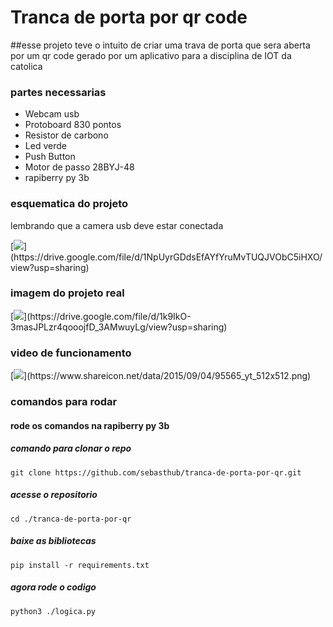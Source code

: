 # Tranca de porta por qr code
##esse projeto teve o intuito de criar uma trava de porta que sera aberta por um qr code gerado por um aplicativo para a disciplina de IOT da catolica
<h3>partes necessarias</h3>
<ul>
  <li>Webcam usb</li>
  <li>Protoboard 830 pontos</li>
  <li>Resistor de carbono</li>
  <li>Led verde</li>
  <li>Push Button</li>
  <li>Motor de passo 28BYJ-48</li>
  <li>rapiberry py 3b</li>
</ul>
<h3>esquematica do projeto</h3>
<p>lembrando que a camera usb deve estar conectada</p>
[<img src="[https://drive.google.com/file/d/1NpUyrGDdsEfAYfYruMvTUQJVObC5iHXO/view?usp=drive_link](https://drive.google.com/file/d/1NpUyrGDdsEfAYfYruMvTUQJVObC5iHXO/view?usp=sharing)"/>](https://drive.google.com/file/d/1NpUyrGDdsEfAYfYruMvTUQJVObC5iHXO/view?usp=sharing)
<h3>imagem do projeto real</h3>
[<img src="[https://drive.google.com/file/d/1k9IkO-3masJPLzr4qooojfD_3AMwuyLg/view?usp=drive_link](https://drive.google.com/file/d/1k9IkO-3masJPLzr4qooojfD_3AMwuyLg/view?usp=sharing)"/>](https://drive.google.com/file/d/1k9IkO-3masJPLzr4qooojfD_3AMwuyLg/view?usp=sharing)
<h3>video de funcionamento</h3>
[<a href="https://youtube.com/shorts/Ty124AR1RW8?si=NJAoZCAlO6ySmaT2"><img src="[https://img.freepik.com/premium-vector/free-vector-youtube-icon-logo-social-media-logo_901408-454.jpg?w=2000](https://www.shareicon.net/data/2015/09/04/95565_yt_512x512.png)"/></a>](https://www.shareicon.net/data/2015/09/04/95565_yt_512x512.png)
<h3>comandos para rodar</h3>
<h4>rode os comandos na rapiberry py 3b</h4>
<h5>comando para clonar o repo</h5>
<code>git clone https://github.com/sebasthub/tranca-de-porta-por-qr.git</code>
<h5>acesse o repositorio</h5>
<code>cd ./tranca-de-porta-por-qr</code>
<h5>baixe as bibliotecas</h5>
<code>pip install -r requirements.txt</code>
<h5>agora rode o codigo</h5>
<code>python3 ./logica.py</code>
